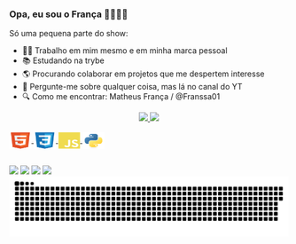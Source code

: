 ### Opa, eu sou o França 👋🏼🇫🇷


Só uma pequena parte do show:

- 💪🏽 Trabalho em mim mesmo e em minha marca pessoal
- 📚 Estudando na trybe
- 🌎 Procurando colaborar em projetos que me despertem interesse
- 💬 Pergunte-me sobre qualquer coisa, mas lá no canal do YT
- 🔍 Como me encontrar: Matheus França / @Franssa01

<div align="center">
  <a href="https://github.com/franssa01">
  <img height="130em" src="https://github-readme-stats.vercel.app/api?username=franssa01&show_icons=true&theme=midnight-purple&include_all_commits=true&count_private=true"/>
  <img height="130em" src="https://github-readme-stats.vercel.app/api/top-langs/?username=franssa01&layout=compact&langs_count=7&theme=midnight-purple"/>
</div>
  
  <div style="display: inline_block"><br>
  <img align="center" alt="França-HTML" height="30" width="40" src="https://raw.githubusercontent.com/devicons/devicon/master/icons/html5/html5-original.svg">
  <img align="center" alt="França-CSS" height="30" width="40" src="https://raw.githubusercontent.com/devicons/devicon/master/icons/css3/css3-original.svg">
  <img align="center" alt="França-Js" height="30" width="40" src="https://raw.githubusercontent.com/devicons/devicon/master/icons/javascript/javascript-plain.svg">
  <img align="center" alt="França-Python" height="30" width="40" src="https://raw.githubusercontent.com/devicons/devicon/master/icons/python/python-original.svg">
  <!-- <img align="right" alt="Rafa-pic" height="150" style="border-radius:50px;" src="https://media.discordapp.net/attachments/639956127056134178/890373478988013628/Publicacoes_Instagram_1_1.png?width=676&height=676">
-->
</div>
  
  ##
  
  <div> 
  <a href="https://www.youtube.com/channel/UC6Lu7pztsUGTo-Md7FVtIFg" target="_blank">                                                                          <img src="https://img.shields.io/badge/YouTube-FF0000?style=for-the-badge&logo=youtube&logoColor=white" target="_blank"></a>
  <a href="https://www.instagram.com/franssa01/" target="_blank">                                                                                               <img src="https://img.shields.io/badge/-Instagram-%23E4405F?style=for-the-badge&logo=instagram&logoColor=white" target="_blank"></a>
  <a href="https://www.linkedin.com/in/matheus-fran%C3%A7a-b0961a222/" target="_blank"><img src="https://img.shields.io/badge/-LinkedIn-%230077B5?style=for-the-badge&logo=linkedin&logoColor=white" target="_blank"></a> 
  <a href = "contato.franssa01@gmail.com"><img src="https://img.shields.io/badge/-Gmail-%23333?style=for-the-badge&logo=gmail&logoColor=white" target="_blank"></a>
 </div
    
![Snake animation](https://github.com/franssa01/franssa01/blob/output/github-contribution-grid-snake.svg)



